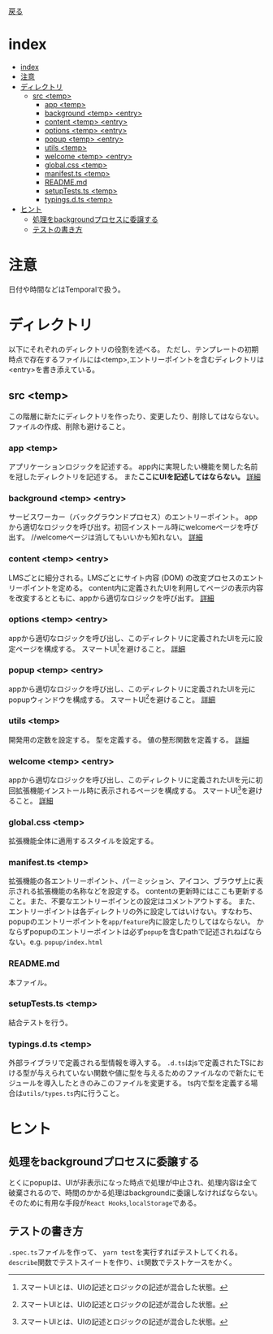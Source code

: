 [戻る](../README.md)

# index

- [index](#index)
- [注意](#注意)
- [ディレクトリ](#ディレクトリ)
  - [src \<temp\>](#src-temp)
    - [app \<temp\>](#app-temp)
    - [background \<temp\> \<entry\>](#background-temp-entry)
    - [content \<temp\> \<entry\>](#content-temp-entry)
    - [options \<temp\> \<entry\>](#options-temp-entry)
    - [popup \<temp\> \<entry\>](#popup-temp-entry)
    - [utils \<temp\>](#utils-temp)
    - [welcome \<temp\> \<entry\>](#welcome-temp-entry)
    - [global.css \<temp\>](#globalcss-temp)
    - [manifest.ts \<temp\>](#manifestts-temp)
    - [README.md](#readmemd)
    - [setupTests.ts \<temp\>](#setupteststs-temp)
    - [typings.d.ts \<temp\>](#typingsdts-temp)
- [ヒント](#ヒント)
  - [処理をbackgroundプロセスに委譲する](#処理をbackgroundプロセスに委譲する)
  - [テストの書き方](#テストの書き方)

# 注意

日付や時間などはTemporalで扱う。

# ディレクトリ
以下にそれぞれのディレクトリの役割を述べる。
ただし、テンプレートの初期時点で存在するファイルには\<temp\>,エントリーポイントを含むディレクトリは\<entry\>を書き添えている。

## src \<temp\>
この階層に新たにディレクトリを作ったり、変更したり、削除してはならない。
ファイルの作成、削除も避けること。

### app \<temp\>
アプリケーションロジックを記述する。
app内に実現したい機能を関した名前を冠したディレクトリを記述する。
また**ここにUIを記述してはならない。**
[詳細](./app/README.md)

### background \<temp\> \<entry\>
サービスワーカー（バックグラウンドプロセス）のエントリーポイント。
appから適切なロジックを呼び出す。初回インストール時にwelcomeページを呼び出す。
//welcomeページは消してもいいかも知れない。
[詳細](./background/README.md)

### content \<temp\> \<entry\>
LMSごとに細分される。LMSごとにサイト内容 (DOM) の改変プロセスのエントリーポイントを定める。
content内に定義されたUIを利用してページの表示内容を改変するとともに、appから適切なロジックを呼び出す。
[詳細](./content/README.md)

### options \<temp\> \<entry\>
appから適切なロジックを呼び出し、このディレクトリに定義されたUIを元に設定ページを構成する。
スマートUI[^1]を避けること。
[詳細](./options/README.md)

### popup \<temp\> \<entry\>
appから適切なロジックを呼び出し、このディレクトリに定義されたUIを元にpopupウィンドウを構成する。
スマートUI[^1]を避けること。
[詳細](./popup/README.md)

### utils \<temp\>
開発用の定数を設定する。
型を定義する。
値の整形関数を定義する。
[詳細](./utils/README.md)

### welcome \<temp\> \<entry\>
appから適切なロジックを呼び出し、このディレクトリに定義されたUIを元に初回拡張機能インストール時に表示されるページを構成する。
スマートUI[^1]を避けること。
[詳細](./welcome/README.md)

### global.css \<temp\>
拡張機能全体に適用するスタイルを設定する。

### manifest.ts \<temp\>
拡張機能の各エントリーポイント、パーミッション、アイコン、ブラウザ上に表示される拡張機能の名称などを設定する。
contentの更新時にはここも更新すること。また、不要なエントリーポインとの設定はコメントアウトする。
また、エントリーポイントは各ディレクトリの外に設定してはいけない。すなわち、popupのエントリーポイントを`app/feature`内に設定したりしてはならない。
かならずpopupのエントリーポイントは必ず`popup`を含むpathで記述されねばならない。e.g. `popup/index.html`

### README.md
本ファイル。

### setupTests.ts \<temp\>
結合テストを行う。

### typings.d.ts \<temp\>
外部ライブラリで定義される型情報を導入する。
`.d.ts`はjsで定義されたTSにおける型が与えられていない関数や値に型を与えるためのファイルなので新たにモジュールを導入したときのみこのファイルを変更する。
ts内で型を定義する場合は`utils/types.ts`内に行うこと。

[^1]: スマートUIとは、UIの記述とロジックの記述が混合した状態。

# ヒント

## 処理をbackgroundプロセスに委譲する
とくにpopupは、UIが非表示になった時点で処理が中止され、処理内容は全て破棄されるので、時間のかかる処理はbackgroundに委譲しなければならない。
そのために有用な手段が`React Hooks`,`localStorage`である。

## テストの書き方

`.spec.ts`ファイルを作って、
`yarn test`を実行すればテストしてくれる。
`describe`関数でテストスイートを作り、`it`関数でテストケースをかく。
